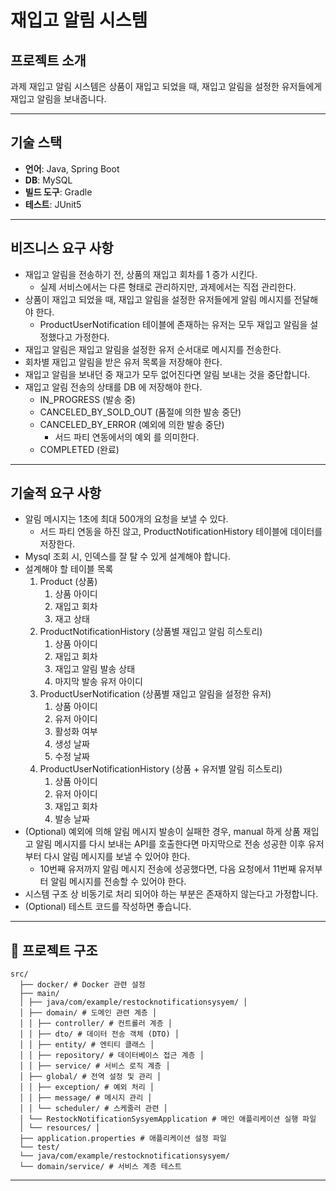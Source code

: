 # 재입고 알림 시스템

## 프로젝트 소개
과제 재입고 알림 시스템은 상품이 재입고 되었을 때, 재입고 알림을 설정한 유저들에게 재입고 알림을 보내줍니다.

---

## 기술 스택
- **언어**: Java, Spring Boot
- **DB**: MySQL
- **빌드 도구**: Gradle
- **테스트**: JUnit5

---

## 비즈니스 요구 사항
- 재입고 알림을 전송하기 전, 상품의 재입고 회차를 1 증가 시킨다.
  - 실제 서비스에서는 다른 형태로 관리하지만, 과제에서는 직접 관리한다.
- 상품이 재입고 되었을 때, 재입고 알림을 설정한 유저들에게 알림 메시지를 전달해야 한다.
  - ProductUserNotification 테이블에 존재하는 유저는 모두 재입고 알림을 설정했다고 가정한다.
- 재입고 알림은 재입고 알림을 설정한 유저 순서대로 메시지를 전송한다.
- 회차별 재입고 알림을 받은 유저 목록을 저장해야 한다.
- 재입고 알림을 보내던 중 재고가 모두 없어진다면 알림 보내는 것을 중단합니다.
- 재입고 알림 전송의 상태를 DB 에 저장해야 한다.
  - IN_PROGRESS (발송 중)
  - CANCELED_BY_SOLD_OUT (품절에 의한 발송 중단)
  - CANCELED_BY_ERROR (예외에 의한 발송 중단)
    - 서드 파티 연동에서의 예외 를 의미한다.
  - COMPLETED (완료)

---

## **기술적 요구 사항**
- 알림 메시지는 1초에 최대 500개의 요청을 보낼 수 있다.
    - 서드 파티 연동을 하진 않고, ProductNotificationHistory 테이블에 데이터를 저장한다.
- Mysql 조회 시, 인덱스를 잘 탈 수 있게 설계해야 합니다.
- 설계해야 할 테이블 목록
    1. Product (상품)
        1. 상품 아이디
        2. 재입고 회차
        3. 재고 상태
    2. ProductNotificationHistory (상품별 재입고 알림 히스토리)
        1. 상품 아이디
        2. 재입고 회차
        3. 재입고 알림 발송 상태
        4. 마지막 발송 유저 아이디
    3. ProductUserNotification (상품별 재입고 알림을 설정한 유저)
        1. 상품 아이디
        2. 유저 아이디
        3. 활성화 여부
        4. 생성 날짜
        5. 수정 날짜
    4. ProductUserNotificationHistory (상품 + 유저별 알림 히스토리)
        1. 상품 아이디
        2. 유저 아이디
        3. 재입고 회차
        4. 발송 날짜
- (Optional) 예외에 의해 알림 메시지 발송이 실패한 경우, manual 하게 상품 재입고 알림 메시지를 다시 보내는 API를 호출한다면 마지막으로 전송 성공한 이후 유저부터 다시 알림 메시지를 보낼 수 있어야 한다.
    - 10번째 유저까지 알림 메시지 전송에 성공했다면, 다음 요청에서 11번째 유저부터 알림 메시지를 전송할 수 있어야 한다.
- 시스템 구조 상 비동기로 처리 되어야 하는 부분은 존재하지 않는다고 가정합니다.
- (Optional) 테스트 코드를 작성하면 좋습니다.

---

## 🔧 프로젝트 구조
    src/ 
      ├── docker/ # Docker 관련 설정 
      ├── main/ 
      │ ├── java/com/example/restocknotificationsysyem/ │ 
      │ ├── domain/ # 도메인 관련 계층 │ 
      │ │ ├── controller/ # 컨트롤러 계층 │ 
      │ │ ├── dto/ # 데이터 전송 객체 (DTO) │ 
      │ │ ├── entity/ # 엔티티 클래스 │ 
      │ │ ├── repository/ # 데이터베이스 접근 계층 │ 
      │ │ ├── service/ # 서비스 로직 계층 │ 
      │ ├── global/ # 전역 설정 및 관리 │ 
      │ │ ├── exception/ # 예외 처리 │ 
      │ │ ├── message/ # 메시지 관리 │ 
      │ │ └── scheduler/ # 스케줄러 관련 │ 
      │ └── RestockNotificationSysyemApplication # 메인 애플리케이션 실행 파일
      │ └── resources/ │ 
      ├── application.properties # 애플리케이션 설정 파일 
      └── test/ 
      └── java/com/example/restocknotificationsysyem/ 
      └── domain/service/ # 서비스 계층 테스트
---




